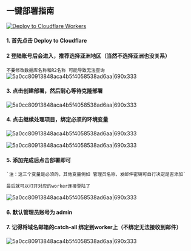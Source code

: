 
## 一键部署指南

[![Deploy to Cloudflare Workers](https://deploy.workers.cloudflare.com/button)](https://deploy.workers.cloudflare.com/?url=https://github.com/lantian-qq/freemail)

#### 1. 首先点击  Deploy to Cloudflare

#### 2 登陆账号后会进入，推荐选择亚洲地区（当然不选择亚洲也没关系）
`不要修改数据库名称和R2名称 可能导致无法查询`
![5a0cc80913848aca4b5f4058538ad6aa|690x333](../pic/v4/depl1.png)
#### 3. 点击创建部署，然后耐心等待克隆部署
![5a0cc80913848aca4b5f4058538ad6aa|690x333](../pic/v4/depl2.png)

#### 4. 点击继续处理项目，绑定必须的环境变量
![5a0cc80913848aca4b5f4058538ad6aa|690x333](../pic/v4/depl.png)

![5a0cc80913848aca4b5f4058538ad6aa|690x333](../pic/v4/depl5.png)


#### 5. 添加完成后点击部署即可

    `注：这三个变量是必须的，其他变量例如 管理员名称，发邮件密钥可自行决定是否添加`

    最后就可以打开对应的worker连接登陆了

![5a0cc80913848aca4b5f4058538ad6aa|690x333](../pic/v4/depl5.jpeg)

#### 6. 默认管理员账号为 admin


#### 7. 记得将域名邮箱的catch-all 绑定到worker上（不绑定无法接收到邮件）
![5a0cc80913848aca4b5f4058538ad6aa|690x333](../pic/v4/depl6.png)
